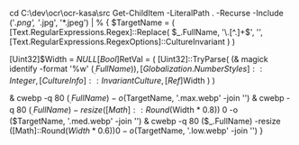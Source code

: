 
cd C:\dev\ocr\ocr-kasa\src
Get-ChildItem -LiteralPath . -Recurse -Include ('*.png', '*.jpg', '*.jpeg') | % {
  $TargetName = (
   [Text.RegularExpressions.Regex]::Replace(
    $_.FullName,
    '\.[^.]+$',
    '',
    [Text.RegularExpressions.RegexOptions]::CultureInvariant
   )
  )

  [Uint32]$Width = $NULL
  [Bool]$RetVal = (
    [Uint32]::TryParse(
      (& magick identify -format '%w' ($_.FullName)),
      [Globalization.NumberStyles]::Integer,
      [CultureInfo]::InvariantCulture,
      [Ref]$Width
    )
  )

  & cwebp -q 80 ($_.FullName) -o ($TargetName, '.max.webp' -join '')
  & cwebp -q 80 ($_.FullName) -resize ([Math]::Round($Width * 0.8)) 0 -o ($TargetName, '.med.webp' -join '')
  & cwebp -q 80 ($_.FullName) -resize ([Math]::Round($Width * 0.6)) 0 -o ($TargetName, '.low.webp' -join '')
}
